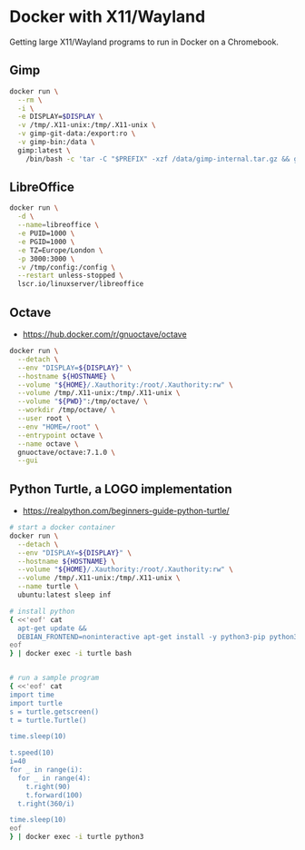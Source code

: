 # Docker with X11/Wayland
Getting large X11/Wayland programs to run in Docker on a Chromebook.


## Gimp
```bash
docker run \
  --rm \
  -i \
  -e DISPLAY=$DISPLAY \
  -v /tmp/.X11-unix:/tmp/.X11-unix \
  -v gimp-git-data:/export:ro \
  -v gimp-bin:/data \
  gimp:latest \
    /bin/bash -c 'tar -C "$PREFIX" -xzf /data/gimp-internal.tar.gz && gimp'
```

## LibreOffice
```bash
docker run \
  -d \
  --name=libreoffice \
  -e PUID=1000 \
  -e PGID=1000 \
  -e TZ=Europe/London \
  -p 3000:3000 \
  -v /tmp/config:/config \
  --restart unless-stopped \
  lscr.io/linuxserver/libreoffice
```

## Octave
- https://hub.docker.com/r/gnuoctave/octave
```bash
docker run \
  --detach \
  --env "DISPLAY=${DISPLAY}" \
  --hostname ${HOSTNAME} \
  --volume "${HOME}/.Xauthority:/root/.Xauthority:rw" \
  --volume /tmp/.X11-unix:/tmp/.X11-unix \
  --volume "${PWD}":/tmp/octave/ \
  --workdir /tmp/octave/ \
  --user root \
  --env "HOME=/root" \
  --entrypoint octave \
  --name octave \
  gnuoctave/octave:7.1.0 \
  --gui
```

## Python Turtle, a LOGO implementation
- https://realpython.com/beginners-guide-python-turtle/
```bash
# start a docker container
docker run \
  --detach \
  --env "DISPLAY=${DISPLAY}" \
  --hostname ${HOSTNAME} \
  --volume "${HOME}/.Xauthority:/root/.Xauthority:rw" \
  --volume /tmp/.X11-unix:/tmp/.X11-unix \
  --name turtle \
  ubuntu:latest sleep inf

# install python
{ <<'eof' cat
  apt-get update &&
  DEBIAN_FRONTEND=noninteractive apt-get install -y python3-pip python3-tk
eof
} | docker exec -i turtle bash


# run a sample program
{ <<'eof' cat
import time
import turtle
s = turtle.getscreen()
t = turtle.Turtle()

time.sleep(10)

t.speed(10)
i=40
for _ in range(i):
  for _ in range(4):
    t.right(90)
    t.forward(100)
  t.right(360/i)

time.sleep(10)
eof
} | docker exec -i turtle python3
```
